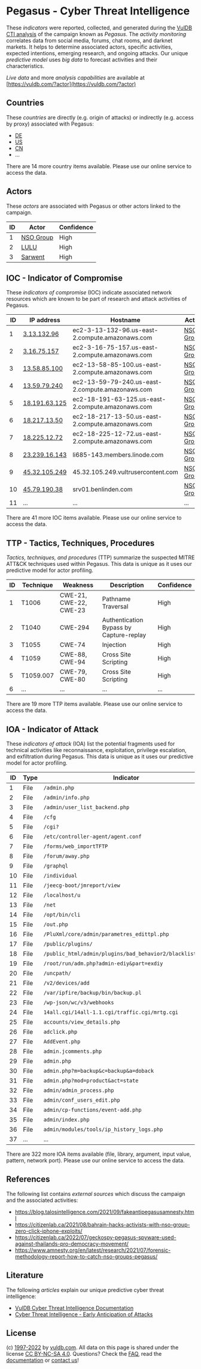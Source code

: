 # Pegasus - Cyber Threat Intelligence

These _indicators_ were reported, collected, and generated during the [VulDB CTI analysis](https://vuldb.com/?kb.cti) of the campaign known as _Pegasus_. The _activity monitoring_ correlates data from social media, forums, chat rooms, and darknet markets. It helps to determine associated actors, specific activities, expected intentions, emerging research, and ongoing attacks. Our unique _predictive model_ uses _big data_ to forecast activities and their characteristics.

_Live data_ and more _analysis capabilities_ are available at [https://vuldb.com/?actor](https://vuldb.com/?actor)

## Countries

These _countries_ are directly (e.g. origin of attacks) or indirectly (e.g. access by proxy) associated with Pegasus:

* [DE](https://vuldb.com/?country.de)
* [US](https://vuldb.com/?country.us)
* [CN](https://vuldb.com/?country.cn)
* ...

There are 14 more country items available. Please use our online service to access the data.

## Actors

These _actors_ are associated with Pegasus or other actors linked to the campaign.

ID | Actor | Confidence
-- | ----- | ----------
1 | [NSO Group](https://vuldb.com/?actor.nso_group) | High
2 | [LULU](https://vuldb.com/?actor.lulu) | High
3 | [Sarwent](https://vuldb.com/?actor.sarwent) | High

## IOC - Indicator of Compromise

These _indicators of compromise_ (IOC) indicate associated network resources which are known to be part of research and attack activities of Pegasus.

ID | IP address | Hostname | Actor | Confidence
-- | ---------- | -------- | ----- | ----------
1 | [3.13.132.96](https://vuldb.com/?ip.3.13.132.96) | ec2-3-13-132-96.us-east-2.compute.amazonaws.com | [NSO Group](https://vuldb.com/?actor.nso_group) | Medium
2 | [3.16.75.157](https://vuldb.com/?ip.3.16.75.157) | ec2-3-16-75-157.us-east-2.compute.amazonaws.com | [NSO Group](https://vuldb.com/?actor.nso_group) | Medium
3 | [13.58.85.100](https://vuldb.com/?ip.13.58.85.100) | ec2-13-58-85-100.us-east-2.compute.amazonaws.com | [NSO Group](https://vuldb.com/?actor.nso_group) | Medium
4 | [13.59.79.240](https://vuldb.com/?ip.13.59.79.240) | ec2-13-59-79-240.us-east-2.compute.amazonaws.com | [NSO Group](https://vuldb.com/?actor.nso_group) | Medium
5 | [18.191.63.125](https://vuldb.com/?ip.18.191.63.125) | ec2-18-191-63-125.us-east-2.compute.amazonaws.com | [NSO Group](https://vuldb.com/?actor.nso_group) | Medium
6 | [18.217.13.50](https://vuldb.com/?ip.18.217.13.50) | ec2-18-217-13-50.us-east-2.compute.amazonaws.com | [NSO Group](https://vuldb.com/?actor.nso_group) | Medium
7 | [18.225.12.72](https://vuldb.com/?ip.18.225.12.72) | ec2-18-225-12-72.us-east-2.compute.amazonaws.com | [NSO Group](https://vuldb.com/?actor.nso_group) | Medium
8 | [23.239.16.143](https://vuldb.com/?ip.23.239.16.143) | li685-143.members.linode.com | [NSO Group](https://vuldb.com/?actor.nso_group) | High
9 | [45.32.105.249](https://vuldb.com/?ip.45.32.105.249) | 45.32.105.249.vultrusercontent.com | [NSO Group](https://vuldb.com/?actor.nso_group) | High
10 | [45.79.190.38](https://vuldb.com/?ip.45.79.190.38) | srv01.benlinden.com | [NSO Group](https://vuldb.com/?actor.nso_group) | High
11 | ... | ... | ... | ...

There are 41 more IOC items available. Please use our online service to access the data.

## TTP - Tactics, Techniques, Procedures

_Tactics, techniques, and procedures_ (TTP) summarize the suspected MITRE ATT&CK techniques used within Pegasus. This data is unique as it uses our predictive model for actor profiling.

ID | Technique | Weakness | Description | Confidence
-- | --------- | -------- | ----------- | ----------
1 | T1006 | CWE-21, CWE-22, CWE-23 | Pathname Traversal | High
2 | T1040 | CWE-294 | Authentication Bypass by Capture-replay | High
3 | T1055 | CWE-74 | Injection | High
4 | T1059 | CWE-88, CWE-94 | Cross Site Scripting | High
5 | T1059.007 | CWE-79, CWE-80 | Cross Site Scripting | High
6 | ... | ... | ... | ...

There are 19 more TTP items available. Please use our online service to access the data.

## IOA - Indicator of Attack

These _indicators of attack_ (IOA) list the potential fragments used for technical activities like reconnaissance, exploitation, privilege escalation, and exfiltration during Pegasus. This data is unique as it uses our predictive model for actor profiling.

ID | Type | Indicator | Confidence
-- | ---- | --------- | ----------
1 | File | `/admin.php` | Medium
2 | File | `/admin/info.php` | High
3 | File | `/admin/user_list_backend.php` | High
4 | File | `/cfg` | Low
5 | File | `/cgi?` | Low
6 | File | `/etc/controller-agent/agent.conf` | High
7 | File | `/forms/web_importTFTP` | High
8 | File | `/forum/away.php` | High
9 | File | `/graphql` | Medium
10 | File | `/individual` | Medium
11 | File | `/jeecg-boot/jmreport/view` | High
12 | File | `/localhost/u` | Medium
13 | File | `/net` | Low
14 | File | `/opt/bin/cli` | Medium
15 | File | `/out.php` | Medium
16 | File | `/PluXml/core/admin/parametres_edittpl.php` | High
17 | File | `/public/plugins/` | High
18 | File | `/public_html/admin/plugins/bad_behavior2/blacklist.php` | High
19 | File | `/root/run/adm.php?admin-ediy&part=exdiy` | High
20 | File | `/uncpath/` | Medium
21 | File | `/v2/devices/add` | High
22 | File | `/var/ipfire/backup/bin/backup.pl` | High
23 | File | `/wp-json/wc/v3/webhooks` | High
24 | File | `14all.cgi/14all-1.1.cgi/traffic.cgi/mrtg.cgi` | High
25 | File | `accounts/view_details.php` | High
26 | File | `adclick.php` | Medium
27 | File | `AddEvent.php` | Medium
28 | File | `admin.jcomments.php` | High
29 | File | `admin.php` | Medium
30 | File | `admin.php?m=backup&c=backup&a=doback` | High
31 | File | `admin.php?mod=product&act=state` | High
32 | File | `admin/admin_process.php` | High
33 | File | `admin/conf_users_edit.php` | High
34 | File | `admin/cp-functions/event-add.php` | High
35 | File | `admin/index.php` | High
36 | File | `admin/modules/tools/ip_history_logs.php` | High
37 | ... | ... | ...

There are 322 more IOA items available (file, library, argument, input value, pattern, network port). Please use our online service to access the data.

## References

The following list contains _external sources_ which discuss the campaign and the associated activities:

* https://blog.talosintelligence.com/2021/09/fakeantipegasusamnesty.html
* https://citizenlab.ca/2021/08/bahrain-hacks-activists-with-nso-group-zero-click-iphone-exploits/
* https://citizenlab.ca/2022/07/geckospy-pegasus-spyware-used-against-thailands-pro-democracy-movement/
* https://www.amnesty.org/en/latest/research/2021/07/forensic-methodology-report-how-to-catch-nso-groups-pegasus/

## Literature

The following _articles_ explain our unique predictive cyber threat intelligence:

* [VulDB Cyber Threat Intelligence Documentation](https://vuldb.com/?kb.cti)
* [Cyber Threat Intelligence - Early Anticipation of Attacks](https://www.scip.ch/en/?labs.20201022)

## License

(c) [1997-2022](https://vuldb.com/?kb.changelog) by [vuldb.com](https://vuldb.com/?kb.about). All data on this page is shared under the license [CC BY-NC-SA 4.0](https://creativecommons.org/licenses/by-nc-sa/4.0/). Questions? Check the [FAQ](https://vuldb.com/?kb.faq), read the [documentation](https://vuldb.com/?kb) or [contact us](https://vuldb.com/?contact)!
